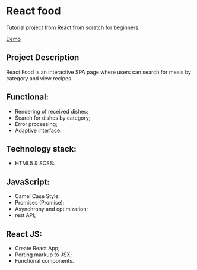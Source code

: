 # React food
Tutorial project from React from scratch for beginners.

[Demo](https://iuliiaverevkina.github.io/react-food)

## Project Description
React Food is an interactive SPA page where users can search for meals by category and view recipes.

## Functional:
- Rendering of received dishes;
- Search for dishes by category;
- Error processing;
- Adaptive interface.

## Technology stack:
- HTML5 & SCSS:

## JavaScript:
- Camel Case Style;
- Promises (Promise);
- Asynchrony and optimization;
- rest API;

## React JS:
- Create React App;
- Porting markup to JSX;
- Functional components.
